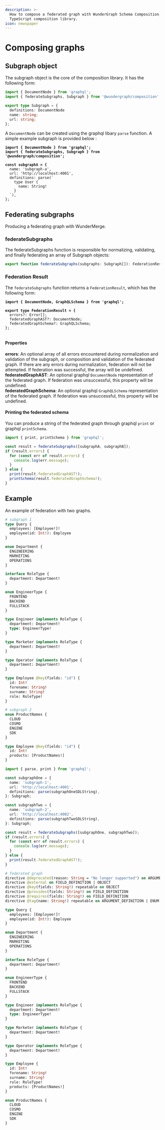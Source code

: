 ```yaml
---
description: >-
  How to compose a federated graph with WunderGraph Schema Composition, a
  TypeScript composition library.
icon: newspaper
---
```


# Composing graphs

## Subgraph object

The subgraph object is the core of the composition library. It has the following form:

```typescript
import { DocumentNode } from 'graphql';
import { federateSubgraphs, Subgraph } from '@wundergraph/composition';

export type Subgraph = {
  definitions: DocumentNode
  name: string;
  url: string;
};
```

A `DocumentNode` can be created using the graphql libary `parse` function. A simple example subgraph is provided below :

<pre class="language-typescript"><code class="lang-typescript"><strong>import { DocumentNode } from 'graphql';
</strong><strong>import { federateSubgraphs, Subgraph } from '@wundergraph/composition';
</strong>
<strong>const subgraphA = {
</strong>  name: 'subgraph-a',
  url: 'http://localhost:4001',
  definitions: parse(`
    type User {
      name: String!
    }
  `),
};
</code></pre>

## Federating subgraphs

Producing a federating graph with WunderMerge.

### federateSubgraphs

The federateSubgraphs function is responsible for normalizing, validating, and finally federating an array of Subgraph objects:

```typescript
export function federateSubgraphs(subgraphs: Subgraph[]): FederationResult;
```

### Federation Result

The `federateSubgraphs` function returns a `FederationResult`, which has the following form:

<pre class="language-typescript"><code class="lang-typescript"><strong>import { DocumentNode, GraphQLSchema } from 'graphql';
</strong>
<strong>export type FederationResult = {
</strong>  errors?: Error[];
  federatedGraphAST?: DocumentNode;
  federatedGraphSchema?: GraphQLSchema;
};
  
</code></pre>

#### Properties

**errors**: An optional array of all errors encountered during normalization and validation of the subgraph, or composition and validation of the federated graph. If there are any errors during normalization, federation will not be attempted. If federation was successful, the array will be undefined.\
**federatedGraphAST**: An optional graphql `DocumentNode` representation of the federated graph. If federation was unsuccessful, this property will be undefined.\
**federatedGraphSchema**: An optional graphql `GraphQLSchema` representation of the federated graph. If federation was unsuccessful, this property will be undefined.

#### Printing the federated schema

You can produce a string of the federated graph through graphql `print` or graphql `printSchema`.

```typescript
import { print, printSchema } from 'graphql';

const result = federateSubgraphs([subgraphA, subgraphB]);
if (result.errors) {
  for (const err of result.errors) {
    console.log(err.message);
  }
} else {
  print(result.federatedGraphAST!);
  printSchema(result.federatedGraphSchema!);
}
```

## Example

An example of federation with two graphs.

```graphql
# subgraph 1
type Query {
  employees: [Employee!]!
  employee(id: Int!): Employee
}

enum Department {
  ENGINEERING
  MARKETING
  OPERATIONS
}

interface RoleType {
  department: Department!
}

enum EngineerType {
  FRONTEND
  BACKEND
  FULLSTACK
}

type Engineer implements RoleType {
  department: Department!
  type: EngineerType!
}

type Marketer implements RoleType {
  department: Department!
}

type Operator implements RoleType {
  department: Department!
}

type Employee @key(fields: "id") {
  id: Int!
  forename: String!
  surname: String!
  role: RoleType!
}
```

```graphql
# subgraph 2
enum ProductNames {
  CLOUD
  COSMO
  ENGINE
  SDK
}

type Employee @key(fields: "id") {
  id: Int!
  products: [ProductNames!]
}
```

```typescript
import { parse, print } from 'graphql';

const subgraphOne = {
  name: 'subgraph-1',
  url: 'http://localhost:4001',
  definitions: parse(subgraphOneSDLString),
}: Subgraph;

const subgraphTwo = {
  name: 'subgraph-2',
  url: 'http://localhost:4002',
  definitions: parse(subgraphTwoSDLString),
}: Subgraph;

const result = federateSubgraphs([subgraphOne, subgraphTwo]);
if (result.errors) {
  for (const err of result.errors) {
    console.log(err.message);
  }
} else {
  print(result.federatedGraphAST!);
}
```

```graphql
# federated graph
directive @deprecated(reason: String = "No longer supported") on ARGUMENT_DEFINITION | ENUM_VALUE | FIELD_DEFINITION | INPUT_FIELD_DEFINITION
directive @external on FIELD_DEFINITION | OBJECT
directive @key(fields: String!) repeatable on OBJECT
directive @provides(fields: String!) on FIELD_DEFINITION
directive @requires(fields: String!) on FIELD_DEFINITION
directive @tag(name: String!) repeatable on ARGUMENT_DEFINITION | ENUM | ENUM_VALUE | FIELD_DEFINITION | INPUT_FIELD_DEFINITION | INPUT_OBJECT | INTERFACE | OBJECT | SCALAR | UNION

type Query {
  employees: [Employee!]!
  employee(id: Int!): Employee
}

enum Department {
  ENGINEERING
  MARKETING
  OPERATIONS
}

interface RoleType {
  department: Department!
}

enum EngineerType {
  FRONTEND
  BACKEND
  FULLSTACK
}

type Engineer implements RoleType {
  department: Department!
  type: EngineerType!
}

type Marketer implements RoleType {
  department: Department!
}

type Operator implements RoleType {
  department: Department!
}

type Employee {
  id: Int!
  forename: String!
  surname: String!
  role: RoleType!
  products: [ProductNames!]
}

enum ProductNames {
  CLOUD
  COSMO
  ENGINE
  SDK
}
```

